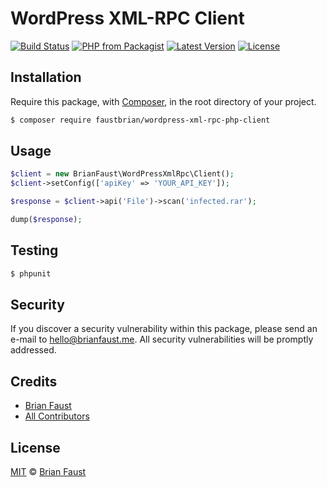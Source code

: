 # WordPress XML-RPC Client

[![Build Status](https://img.shields.io/travis/faustbrian/WordPress-XML-RPC-PHP-Client/master.svg?style=flat-square)](https://travis-ci.org/faustbrian/WordPress-XML-RPC-PHP-Client)
[![PHP from Packagist](https://img.shields.io/packagist/php-v/faustbrian/wordpress-xml-rpc-php-client.svg?style=flat-square)]()
[![Latest Version](https://img.shields.io/github/release/faustbrian/WordPress-XML-RPC-PHP-Client.svg?style=flat-square)](https://github.com/faustbrian/WordPress-XML-RPC-PHP-Client/releases)
[![License](https://img.shields.io/packagist/l/faustbrian/WordPress-XML-RPC-PHP-Client.svg?style=flat-square)](https://packagist.org/packages/faustbrian/WordPress-XML-RPC-PHP-Client)

## Installation

Require this package, with [Composer](https://getcomposer.org/), in the root directory of your project.

```bash
$ composer require faustbrian/wordpress-xml-rpc-php-client
```

## Usage

```php
$client = new BrianFaust\WordPressXmlRpc\Client();
$client->setConfig(['apiKey' => 'YOUR_API_KEY']);

$response = $client->api('File')->scan('infected.rar');

dump($response);
```

## Testing

``` bash
$ phpunit
```

## Security

If you discover a security vulnerability within this package, please send an e-mail to hello@brianfaust.me. All security vulnerabilities will be promptly addressed.

## Credits

- [Brian Faust](https://github.com/faustbrian)
- [All Contributors](../../contributors)

## License

[MIT](LICENSE) © [Brian Faust](https://brianfaust.me)
